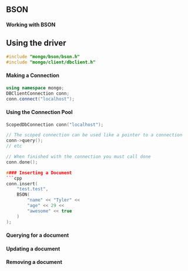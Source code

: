 ## BSON

#### Working with BSON

## Using the driver

```cpp
#include "mongo/bson/bson.h"
#include "mongo/client/dbclient.h"
```

#### Making a Connection
```cpp
using namespace mongo;
DBClientConnection conn;
conn.connect("localhost");
```

#### Using the Connection Pool
```cpp
ScopedDbConnection conn("localhost");

// The scoped connection can be used like a pointer to a connection
conn->query();
// etc

// When finished with the connection you must call done
conn.done();

#### Inserting a Document
```cpp
conn.insert(
    "test.test",
    BSON(
        "name" << "Tyler" <<
        "age" << 29 <<
        "awesome" << true
    )
);
```

#### Querying for a document
#### Updating a document
#### Removing a document
